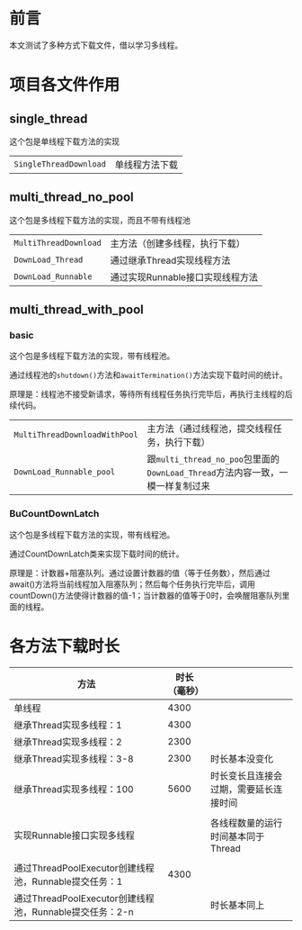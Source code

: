 # 前言

本文测试了多种方式下载文件，借以学习多线程。



# 项目各文件作用

## single_thread

这个包是单线程下载方法的实现

|                        |                |
| ---------------------- | -------------- |
| `SingleThreadDownload` | 单线程方法下载 |



## multi_thread_no_pool

这个包是多线程下载方法的实现，而且不带有线程池

|                       |                                  |
| --------------------- | -------------------------------- |
| `MultiThreadDownload` | 主方法（创建多线程，执行下载）   |
| `DownLoad_Thread`     | 通过继承Thread实现线程方法       |
| `DownLoad_Runnable`   | 通过实现Runnable接口实现线程方法 |



## multi_thread_with_pool

### basic

这个包是多线程下载方法的实现，带有线程池。

通过线程池的`shutdown()`方法和`awaitTermination()`方法实现下载时间的统计。

原理是：线程池不接受新请求，等待所有线程任务执行完毕后，再执行主线程的后续代码。

|                               |                                                              |
| ----------------------------- | ------------------------------------------------------------ |
| `MultiThreadDownloadWithPool` | 主方法（通过线程池，提交线程任务，执行下载）                 |
| `DownLoad_Runnable_pool`      | 跟`multi_thread_no_poo`包里面的`DownLoad_Thread`方法内容一致，一模一样复制过来 |



### BuCountDownLatch

这个包是多线程下载方法的实现，带有线程池。

通过CountDownLatch类来实现下载时间的统计。

原理是：计数器+阻塞队列。通过设置计数器的值（等于任务数），然后通过await()方法将当前线程加入阻塞队列；然后每个任务执行完毕后，调用countDown()方法使得计数器的值-1；当计数器的值等于0时，会唤醒阻塞队列里面的线程。





# 各方法下载时长

| 方法                                                    | 时长（毫秒） |                                        |
| ------------------------------------------------------- | ------------ | -------------------------------------- |
| 单线程                                                  | 4300         |                                        |
| 继承Thread实现多线程：1                                 | 4300         |                                        |
| 继承Thread实现多线程：2                                 | 2300         |                                        |
| 继承Thread实现多线程：3-8                               | 2300         | 时长基本没变化                         |
| 继承Thread实现多线程：100                               | 5600         | 时长变长且连接会过期，需要延长连接时间 |
|                                                         |              |                                        |
| 实现Runnable接口实现多线程                              |              | 各线程数量的运行时间基本同于Thread     |
|                                                         |              |                                        |
| 通过ThreadPoolExecutor创建线程池，Runnable提交任务：1   | 4300         |                                        |
| 通过ThreadPoolExecutor创建线程池，Runnable提交任务：2-n |              | 时长基本同上                           |



